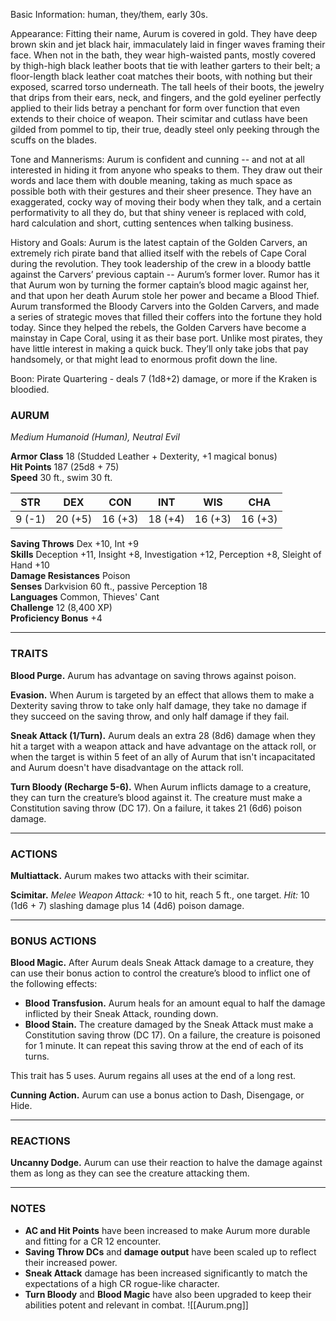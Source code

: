Basic Information: human, they/them, early 30s.

Appearance: Fitting their name, Aurum is covered in gold. They have deep brown skin and jet black hair, immaculately laid in finger waves framing their face. When not in the bath, they wear high-waisted pants, mostly covered by thigh-high black leather boots that tie with leather garters to their belt; a floor-length black leather coat matches their boots, with nothing but their exposed, scarred torso underneath. The tall heels of their boots, the jewelry that drips from their ears, neck, and fingers, and the gold eyeliner perfectly applied to their lids betray a penchant for form over function that even extends to their choice of weapon. Their scimitar and cutlass have been gilded from pommel to tip, their true, deadly steel only peeking through the scuffs on the blades.

Tone and Mannerisms: Aurum is confident and cunning -- and not at all interested in hiding it from anyone who speaks to them. They draw out their words and lace them with double meaning, taking as much space as possible both with their gestures and their sheer presence. They have an exaggerated, cocky way of moving their body when they talk, and a certain performativity to all they do, but that shiny veneer is replaced with cold, hard calculation and short, cutting sentences when talking business.

History and Goals: Aurum is the latest captain of the Golden Carvers, an extremely rich pirate band that allied itself with the rebels of Cape Coral during the revolution. They took leadership of the crew in a bloody battle against the Carvers’ previous captain -- Aurum’s former lover. Rumor has it that Aurum won by turning the former captain’s blood magic against her, and that upon her death Aurum stole her power and became a Blood Thief. Aurum transformed the Bloody Carvers into the Golden Carvers, and made a series of strategic moves that filled their coffers into the fortune they hold today. Since they helped the rebels, the Golden Carvers have become a mainstay in Cape Coral, using it as their base port. Unlike most pirates, they have little interest in making a quick buck. They’ll only take jobs that pay handsomely, or that might lead to enormous profit down the line.

Boon: Pirate Quartering - deals 7 (1d8+2) damage, or more if the Kraken is bloodied.

### **AURUM**

_Medium Humanoid (Human), Neutral Evil_

**Armor Class** 18 (Studded Leather + Dexterity, +1 magical bonus)  
**Hit Points** 187 (25d8 + 75)  
**Speed** 30 ft., swim 30 ft.

|STR|DEX|CON|INT|WIS|CHA|
|---|---|---|---|---|---|
|9 (-1)|20 (+5)|16 (+3)|18 (+4)|16 (+3)|16 (+3)|

**Saving Throws** Dex +10, Int +9  
**Skills** Deception +11, Insight +8, Investigation +12, Perception +8, Sleight of Hand +10  
**Damage Resistances** Poison  
**Senses** Darkvision 60 ft., passive Perception 18  
**Languages** Common, Thieves' Cant  
**Challenge** 12 (8,400 XP)  
**Proficiency Bonus** +4

---

### **TRAITS**

**Blood Purge.** Aurum has advantage on saving throws against poison.

**Evasion.** When Aurum is targeted by an effect that allows them to make a Dexterity saving throw to take only half damage, they take no damage if they succeed on the saving throw, and only half damage if they fail.

**Sneak Attack (1/Turn).** Aurum deals an extra 28 (8d6) damage when they hit a target with a weapon attack and have advantage on the attack roll, or when the target is within 5 feet of an ally of Aurum that isn't incapacitated and Aurum doesn't have disadvantage on the attack roll.

**Turn Bloody (Recharge 5-6).** When Aurum inflicts damage to a creature, they can turn the creature’s blood against it. The creature must make a Constitution saving throw (DC 17). On a failure, it takes 21 (6d6) poison damage.

---

### **ACTIONS**

**Multiattack.** Aurum makes two attacks with their scimitar.

**Scimitar.** _Melee Weapon Attack:_ +10 to hit, reach 5 ft., one target. _Hit:_ 10 (1d6 + 7) slashing damage plus 14 (4d6) poison damage.

---

### **BONUS ACTIONS**

**Blood Magic.** After Aurum deals Sneak Attack damage to a creature, they can use their bonus action to control the creature’s blood to inflict one of the following effects:

- **Blood Transfusion.** Aurum heals for an amount equal to half the damage inflicted by their Sneak Attack, rounding down.
- **Blood Stain.** The creature damaged by the Sneak Attack must make a Constitution saving throw (DC 17). On a failure, the creature is poisoned for 1 minute. It can repeat this saving throw at the end of each of its turns.

This trait has 5 uses. Aurum regains all uses at the end of a long rest.

**Cunning Action.** Aurum can use a bonus action to Dash, Disengage, or Hide.

---

### **REACTIONS**

**Uncanny Dodge.** Aurum can use their reaction to halve the damage against them as long as they can see the creature attacking them.

---

### **NOTES**

- **AC and Hit Points** have been increased to make Aurum more durable and fitting for a CR 12 encounter.
- **Saving Throw DCs** and **damage output** have been scaled up to reflect their increased power.
- **Sneak Attack** damage has been increased significantly to match the expectations of a high CR rogue-like character.
- **Turn Bloody** and **Blood Magic** have also been upgraded to keep their abilities potent and relevant in combat.
![[Aurum.png]]
